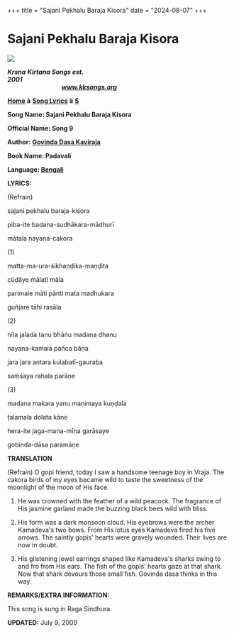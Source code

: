 +++
title = "Sajani Pekhalu Baraja Kisora"
date = "2024-08-07"
+++

# Sajani Pekhalu Baraja Kisora
**[![](http://kksongs.org/image_files/image002.jpg)](http://kksongs.org/)**

**_Krsna_** **_Kirtana Songs est. 2001_**                                                                                                                                                      **_www.kksongs.org_**

**[Home](http://kksongs.org/)** **à** **[Song Lyrics](http://kksongs.org/lyrics.html)** **à** **[S](http://kksongs.org/songs/song_s.html)**

**Song Name: Sajani Pekhalu Baraja Kisora**

**Official Name: Song 9**

**Author:** [**Govinda** **Dasa Kaviraja**](http://kksongs.org/authors/list/govindadasa.html)

**Book Name: Padavali**

**Language: [Bengali](http://kksongs.org/language/list/bengali.html)**

**LYRICS:**

(Refrain)

sajani pekhalu baraja-kiśora

piba-ite badana-sudhākara-mādhurī

mātala nayana-cakora

(1)

matta-ma-ura-śikhaṇḍika-maṇḍita

cūḍāye mālatī māla

parimale māti pānti mata madhukara

guñjare tāhi rasāla

(2)

nīla jalada tanu bhāńu madana dhanu

nayana\-kamala pañca bāṇa

jara jara antara kulabatī-gauraba

saḿśaya rahala parāṇe

(3)

madana makara yanu maṇimaya kuṇḍala

ṭalamala dolata kāne

hera-ite jaga-mana-mīna garāsaye

gobinda-dāsa paramāṇe

**TRANSLATION**

(Refrain) O gopi friend, today I saw a handsome teenage boy in Vraja. The cakora birds of my eyes became wild to taste the sweetness of the moonlight of the moon of His face.

1) He was crowned with the feather of a wild peacock. The fragrance of His jasmine garland made the buzzing black bees wild with bliss.

2) His form was a dark monsoon cloud. His eyebrows were the archer Kamadeva's two bows. From His lotus eyes Kamadeva fired his five arrows. The saintly gopis' hearts were gravely wounded. Their lives are now in doubt.

3) His glistening jewel earrings shaped like Kamadeva's sharks swing to and fro from His ears. The fish of the gopis' hearts gaze at that shark. Now that shark devours those small fish. Govinda dasa thinks in this way.

**REMARKS/EXTRA INFORMATION:**

This song is sung in Raga Sindhura.

**UPDATED:** July 9, 2009